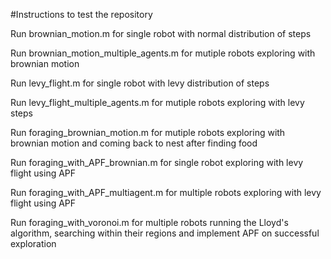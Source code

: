 #Instructions to test the repository

Run brownian_motion.m for single robot with normal distribution of steps

Run brownian_motion_multiple_agents.m for mutiple robots exploring with brownian motion

Run levy_flight.m for single robot with levy distribution of steps

Run levy_flight_multiple_agents.m for mutiple robots exploring with levy steps

Run foraging_brownian_motion.m for mutiple robots exploring with brownian motion and coming back to nest after finding food

Run foraging_with_APF_brownian.m for single robot exploring with levy flight using APF

Run foraging_with_APF_multiagent.m for multiple robots exploring with levy flight using APF

Run foraging_with_voronoi.m for multiple robots running the Lloyd's algorithm, searching within their regions and implement APF on successful exploration
